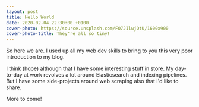 ```yaml
---
layout: post
title: Hello World
date: 2020-02-04 22:30:00 +0100
cover-photo: https://source.unsplash.com/FO7JIlwjOtU/1600x900
cover-photo-title: They're all so tiny!
---
```


So here we are. I used up all my web dev skills to bring to you this very poor introduction to my blog.

I think (hope) although that I have some interesting stuff in store. My day-to-day at work revolves a lot around Elasticsearch and indexing pipelines. But I have some side-projects around web scraping also that I'd like to share.

More to come!
